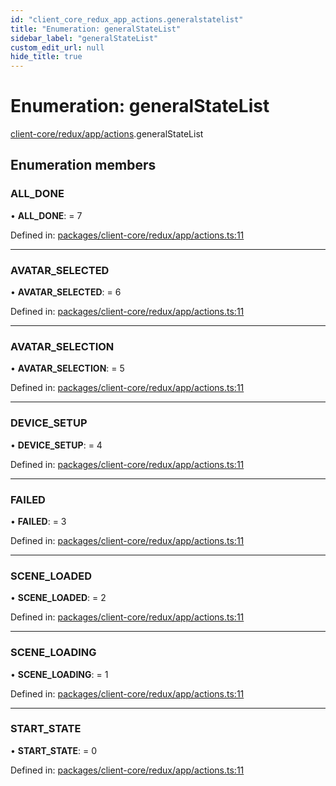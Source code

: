 ```yaml
---
id: "client_core_redux_app_actions.generalstatelist"
title: "Enumeration: generalStateList"
sidebar_label: "generalStateList"
custom_edit_url: null
hide_title: true
---
```


# Enumeration: generalStateList

[client-core/redux/app/actions](../modules/client_core_redux_app_actions.md).generalStateList

## Enumeration members

### ALL\_DONE

• **ALL\_DONE**: = 7

Defined in: [packages/client-core/redux/app/actions.ts:11](https://github.com/xr3ngine/xr3ngine/blob/5a0f83ed8/packages/client-core/redux/app/actions.ts#L11)

___

### AVATAR\_SELECTED

• **AVATAR\_SELECTED**: = 6

Defined in: [packages/client-core/redux/app/actions.ts:11](https://github.com/xr3ngine/xr3ngine/blob/5a0f83ed8/packages/client-core/redux/app/actions.ts#L11)

___

### AVATAR\_SELECTION

• **AVATAR\_SELECTION**: = 5

Defined in: [packages/client-core/redux/app/actions.ts:11](https://github.com/xr3ngine/xr3ngine/blob/5a0f83ed8/packages/client-core/redux/app/actions.ts#L11)

___

### DEVICE\_SETUP

• **DEVICE\_SETUP**: = 4

Defined in: [packages/client-core/redux/app/actions.ts:11](https://github.com/xr3ngine/xr3ngine/blob/5a0f83ed8/packages/client-core/redux/app/actions.ts#L11)

___

### FAILED

• **FAILED**: = 3

Defined in: [packages/client-core/redux/app/actions.ts:11](https://github.com/xr3ngine/xr3ngine/blob/5a0f83ed8/packages/client-core/redux/app/actions.ts#L11)

___

### SCENE\_LOADED

• **SCENE\_LOADED**: = 2

Defined in: [packages/client-core/redux/app/actions.ts:11](https://github.com/xr3ngine/xr3ngine/blob/5a0f83ed8/packages/client-core/redux/app/actions.ts#L11)

___

### SCENE\_LOADING

• **SCENE\_LOADING**: = 1

Defined in: [packages/client-core/redux/app/actions.ts:11](https://github.com/xr3ngine/xr3ngine/blob/5a0f83ed8/packages/client-core/redux/app/actions.ts#L11)

___

### START\_STATE

• **START\_STATE**: = 0

Defined in: [packages/client-core/redux/app/actions.ts:11](https://github.com/xr3ngine/xr3ngine/blob/5a0f83ed8/packages/client-core/redux/app/actions.ts#L11)
